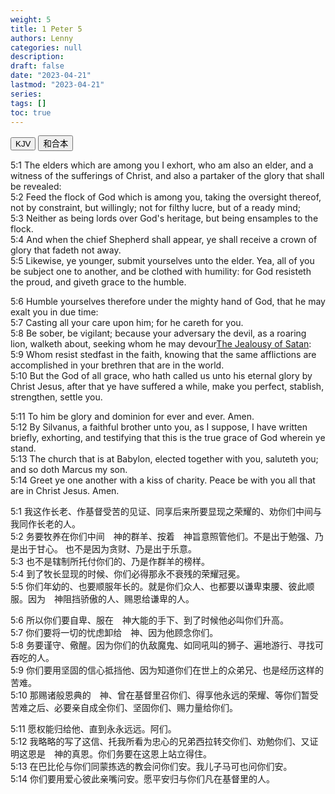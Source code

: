 ```yaml
---
weight: 5
title: 1 Peter 5
authors: Lenny
categories: null
description: 
draft: false
date: "2023-04-21"
lastmod: "2023-04-21"
series: 
tags: []
toc: true
---
```


<!--more-->

<!-- Tab links -->

<div class="tab">
  <button class="tablinks active" onclick="tablabel(event, 'english')">KJV</button>
  <button class="tablinks" onclick="tablabel(event, 'chinese')">和合本</button>
</div>

<!-- Tab content -->
<div id="english" class="tabcontent" style="display:block">

5:1 The elders which are among you I exhort, who am also an elder, and a witness of the sufferings of Christ, and also a partaker of the glory that shall be revealed:  
5:2 Feed the flock of God which is among you, taking the oversight thereof, not by constraint, but willingly; not for filthy lucre, but of a ready mind;  
5:3 Neither as being lords over God's heritage, but being ensamples to the flock.  
5:4 And when the chief Shepherd shall appear, ye shall receive a crown of glory that fadeth not away.  
5:5 Likewise, ye younger, submit yourselves unto the elder. Yea, all of you be subject one to another, and be clothed with humility: for God resisteth the proud, and giveth grace to the humble.  

5:6 Humble yourselves therefore under the mighty hand of God, that he may exalt you in due time:  
5:7 Casting all your care upon him; for he careth for you.  
5:8 Be sober, be vigilant; because your adversary the devil, as a roaring lion, walketh about, seeking whom he may devour<label class="margin-toggle sidenote-number"></label><span class="sidenote"><a href = "https://spiritual-notes.netlify.app/docs/41-resources/06_jealousy_of_satan/" target="_blank" rel="noopener noreferrer">The Jealousy of Satan</a></span>:  
5:9 Whom resist stedfast in the faith, knowing that the same afflictions are accomplished in your brethren that are in the world.  
5:10 But the God of all grace, who hath called us unto his eternal glory by Christ Jesus, after that ye have suffered a while, make you perfect, stablish, strengthen, settle you.  

5:11 To him be glory and dominion for ever and ever. Amen.  
5:12 By Silvanus, a faithful brother unto you, as I suppose, I have written briefly, exhorting, and testifying that this is the true grace of God wherein ye stand.  
5:13 The church that is at Babylon, elected together with you, saluteth you; and so doth Marcus my son.  
5:14 Greet ye one another with a kiss of charity. Peace be with you all that are in Christ Jesus. Amen.  
</div>


<div id="chinese" class="tabcontent">

5:1 我这作长老、作基督受苦的见证、同享后来所要显现之荣耀的、劝你们中间与我同作长老的人。  
5:2 务要牧养在你们中间　神的群羊、按着　神旨意照管他们。不是出于勉强、乃是出于甘心。  也不是因为贪财、乃是出于乐意。  
5:3 也不是辖制所托付你们的、乃是作群羊的榜样。  
5:4 到了牧长显现的时候、你们必得那永不衰残的荣耀冠冕。  
5:5 你们年幼的、也要顺服年长的。就是你们众人、也都要以谦卑束腰、彼此顺服。因为　神阻挡骄傲的人、赐恩给谦卑的人。  

5:6 所以你们要自卑、服在　神大能的手下、到了时候他必叫你们升高。  
5:7 你们要将一切的忧虑卸给　神、因为他顾念你们。  
5:8 务要谨守、儆醒。因为你们的仇敌魔鬼、如同吼叫的狮子、遍地游行、寻找可吞吃的人。  
5:9 你们要用坚固的信心抵挡他、因为知道你们在世上的众弟兄、也是经历这样的苦难。  
5:10 那赐诸般恩典的　神、曾在基督里召你们、得享他永远的荣耀、等你们暂受苦难之后、必要亲自成全你们、坚固你们、赐力量给你们。  

5:11 愿权能归给他、直到永永远远。阿们。  
5:12 我略略的写了这信、托我所看为忠心的兄弟西拉转交你们、劝勉你们、又证明这恩是　神的真恩。你们务要在这恩上站立得住。  
5:13 在巴比伦与你们同蒙拣选的教会问你们安。我儿子马可也问你们安。  
5:14 你们要用爱心彼此亲嘴问安。愿平安归与你们凡在基督里的人。  
</div>
